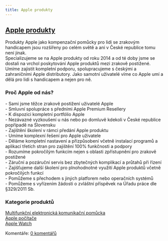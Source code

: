 ```yaml
---
title: Apple produkty
---
```

## [Apple produkty](clanky.php?id=55)

Produkty Apple jako kompenzační pomůcky pro lidi se zrakovým handicapem jsou rozšířeny po celém světě a ani v České republice tomu není jinak.  
Specializujeme se na Apple produkty od roku 2014 a od té doby jsme se dostali na vrchol poskytování Apple produktů mezi zrakově postižené.  
Umíme zajistit kompletní podporu, spolupracujeme s českými a zahraničními Apple distributory. Jako samotní uživatelé víme co Apple umí a dělá pro lidi s handicapem a nejen pro ně.  
  

### Proč Apple od nás?

  
\- Sami jsme těžce zrakově postižení uživatelé Apple  
\- Smluvní spolupráce s předními Apple Premium Resellery  
\- K dispozici kompletní portfólio Apple  
\- Nezávazné vyzkoušení u nás nebo po domluvě kdekoli v České republice popřípadě na Slovensku  
\- Zajištění školení v rámci předání Apple produktu  
\- Umíme komplexní řešení pro Apple uživatele  
\- Děláme kompletní nastavení a přizpůsobení včetně instalací programů a aplikací třetích stran pro zajištění 100% funkčnosti a podpory  
\- Rozumíme pokročilým funkcím nejen s oblasti zpřístupnění pro zrakově postižené  
\- Záruční a pozáruční servis bez zbytečných komplikací a průtahů při řízení  
\- Zajišťujeme další školení pro plnohodnotné využití Apple produktů včetně pokročilých funkcí  
\- Pomůžeme s přechodem s jiných platforem nebo operačních systémů  
\- Pomůžeme s vyřízením žádosti o zvláštní příspěvek na Úřadu práce dle §329/2011 Sb.  
  

### Kategorie produktů

  
[Multifunkční elektronická komunikační pomůcka](clanky.php?id=41)    
[Apple počítače](clanky.php?id=49)  
[Apple Watch](clanky.php?id=48)

  

Komentáře: [0 komentářů](komentare.php?typ2=1&id=55)